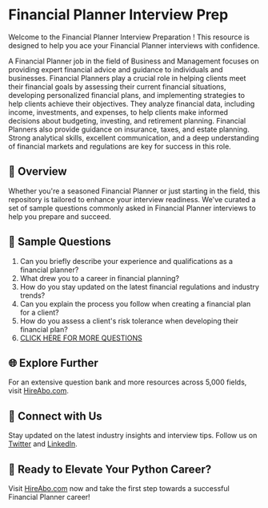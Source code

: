 # Financial Planner Interview Prep

Welcome to the Financial Planner Interview Preparation ! This resource is designed to help you ace your Financial Planner interviews with confidence.

A Financial Planner job in the field of Business and Management focuses on providing expert financial advice and guidance to individuals and businesses. Financial Planners play a crucial role in helping clients meet their financial goals by assessing their current financial situations, developing personalized financial plans, and implementing strategies to help clients achieve their objectives. They analyze financial data, including income, investments, and expenses, to help clients make informed decisions about budgeting, investing, and retirement planning. Financial Planners also provide guidance on insurance, taxes, and estate planning. Strong analytical skills, excellent communication, and a deep understanding of financial markets and regulations are key for success in this role.

## 🚀 Overview

Whether you're a seasoned Financial Planner or just starting in the field, this repository is tailored to enhance your interview readiness. We've curated a set of sample questions commonly asked in Financial Planner interviews to help you prepare and succeed.

## 📝 Sample Questions

1. Can you briefly describe your experience and qualifications as a financial planner?
2. What drew you to a career in financial planning?
3. How do you stay updated on the latest financial regulations and industry trends?
4. Can you explain the process you follow when creating a financial plan for a client?
5. How do you assess a client's risk tolerance when developing their financial plan?
6. [CLICK HERE FOR MORE QUESTIONS](https://hireabo.com/job/1_2_7/Financial%20Planner)

## 🌐 Explore Further

For an extensive question bank and more resources across 5,000 fields, visit [HireAbo.com](https://www.hireabo.com).

## 📱 Connect with Us

Stay updated on the latest industry insights and interview tips. Follow us on [Twitter](https://twitter.com/hireabo) and [LinkedIn](https://www.linkedin.com/in/hire-abo-3609972a8/).

## 🚀 Ready to Elevate Your Python Career?

Visit [HireAbo.com](https://www.hireabo.com) now and take the first step towards a successful Financial Planner career!